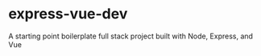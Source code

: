 # express-vue-dev
A starting point boilerplate full stack project built with Node, Express, and Vue
